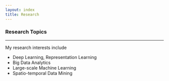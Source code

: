 ```yaml
---
layout: index
title: Research
---
```


### Research Topics
* * *

My research interests include
<!-- [deep
learning](http://en.wikipedia.org/wiki/Deep_learning), [data
mining](http://en.wikipedia.org/wiki/Data_mining), [cloud
computing](http://en.wikipedia.org/wiki/Cloud_computing), [granular
computing](http://en.wikipedia.org/wiki/Granular_computing), [rough
set](http://en.wikipedia.org/wiki/Rough_set).
-->

- Deep Learning, Representation Learning
- Big Data Analytics
- Large-scale Machine Learning
- Spatio-temporal Data Mining

<!--
- Deep Learning, Representation Learning, Feature Selection
- Cloud Computing, Distributed Computing, High Performance Computing
- Big Data Mining
- Rough Sets/Fuzzy Sets
-->
